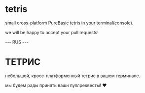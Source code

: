 # tetris

small cross-platform PureBasic tetris in your terminal(console).

we will be happy to accept your pull requests!

--- RUS ---


# ТЕТРИС

небольшой, кросс-платформенный тетрис в вашем терминале.

мы будем рады принять ваши пуллреквесты! :heart: